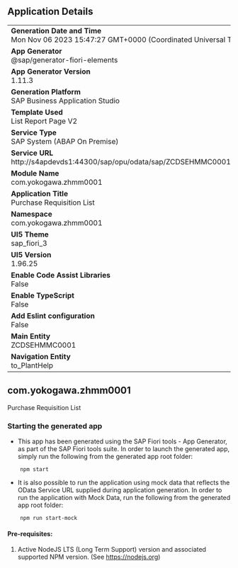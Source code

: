 ## Application Details
|               |
| ------------- |
|**Generation Date and Time**<br>Mon Nov 06 2023 15:47:27 GMT+0000 (Coordinated Universal Time)|
|**App Generator**<br>@sap/generator-fiori-elements|
|**App Generator Version**<br>1.11.3|
|**Generation Platform**<br>SAP Business Application Studio|
|**Template Used**<br>List Report Page V2|
|**Service Type**<br>SAP System (ABAP On Premise)|
|**Service URL**<br>http://s4apdevds1:44300/sap/opu/odata/sap/ZCDSEHMMC0001_CDS
|**Module Name**<br>com.yokogawa.zhmm0001|
|**Application Title**<br>Purchase Requisition List|
|**Namespace**<br>com.yokogawa.zhmm0001|
|**UI5 Theme**<br>sap_fiori_3|
|**UI5 Version**<br>1.96.25|
|**Enable Code Assist Libraries**<br>False|
|**Enable TypeScript**<br>False|
|**Add Eslint configuration**<br>False|
|**Main Entity**<br>ZCDSEHMMC0001|
|**Navigation Entity**<br>to_PlantHelp|

## com.yokogawa.zhmm0001

Purchase Requisition List

### Starting the generated app

-   This app has been generated using the SAP Fiori tools - App Generator, as part of the SAP Fiori tools suite.  In order to launch the generated app, simply run the following from the generated app root folder:

```
    npm start
```

- It is also possible to run the application using mock data that reflects the OData Service URL supplied during application generation.  In order to run the application with Mock Data, run the following from the generated app root folder:

```
    npm run start-mock
```

#### Pre-requisites:

1. Active NodeJS LTS (Long Term Support) version and associated supported NPM version.  (See https://nodejs.org)


